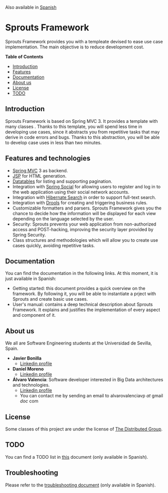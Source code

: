 Also available in [Spanish](doc/README_ES.md)

# Sprouts Framework
Sprouts Framework provides you with a templeate devised to ease use case implementation. The main objective is to reduce development cost.

**Table of Contents**
- [Introduction](#introduction)
- [Features](#features)
- [Documentation](#documentation)
- [About us](#about-us)
- [License](#license)
- [TODO](#todo)

## Introduction 
Sprouts Framework is based on Spring MVC 3. It provides a template with many classes . Thanks to this template, you will spend less time in developing use cases, since it abstracts you from repetitive tasks that may derive in code errors and bugs. Thanks to this abstraction, you will be able to develop case uses in less than two minutes.
## Features and technologies
- [Spring MVC](http://projects.spring.io/spring-framework/) 3 as backend.
- [JSP](http://www.oracle.com/technetwork/java/javaee/jsp/index.html) for HTML generation.
- [Datatables](https://datatables.net/) for listing and supporting pagination.
- Integration with [Spring Social](http://projects.spring.io/spring-social/) for allowing users to register and log in to the web application using their social network accounts.
- Integration with [Hibernate Search](http://hibernate.org/search/) in order to support full-text search.
- Integration with [Drools](https://www.drools.org/) for creating and triggering business rules.
- Customizable formatters and parsers. Sprouts Framework gives you the chance to decide how the information will be displayed for each view depending on the language selected by the user.
- Security: Sprouts prevents your web application from non-authorized access and POST-hacking, improving the security layer provided by Spring Security.
- Class structures and methodologies which will allow you to create use cases quickly, avoiding repetitive tasks. 

## Documentation
You can find the documentation in the following links. At this moment, it is just available in Spanish:
- Getting started: this document provides a quick overview on the framework. By following it, you will be able to instantiate a prject with Sprouts and create basic use cases.
- User's manual: contains a deep technical description about Sprouts Framework. It explains and justifies the implementation of every aspect and component of it.

## About us
We all are Software Engineering students at the Universidad de Sevilla, Spain.

- **Javier Bonilla**
  * [Linkedin profile](https://www.linkedin.com/in/javier-bonilla/)
- **Daniel Moreno**
  * [Linkedin profile](https://www.linkedin.com/in/daniel-moreno-380a44128/)
- **Álvaro Valencia**: Software developer interested in Big Data architectures and technologies.
  * [Linkedin profile](www.linkedin.com/in/alvaro-valencia)
  * You can contact me by sending an email to alvarovalenciavp _at_ gmail _doc_ com

## License
Some classes of this project are under the license of [The Distributed Group](http://www.tdg-seville.info/License.html).

## TODO
You can find a TODO list in [this]() document (only available in Spanish).

## Troubleshooting
Please refer to the [troubleshooting document]() (only available in Spanish).
